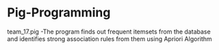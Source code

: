 # Pig-Programming

team_17.pig -The program finds out frequent itemsets from the database and identifies strong association rules from them using Apriori Algorithm
